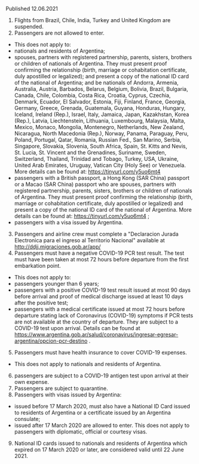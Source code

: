 Published 12.06.2021
1. Flights from Brazil, Chile, India, Turkey and United Kingdom are suspended.
2. Passengers are not allowed to enter.
- This does not apply to:
- nationals and residents of Argentina;
- spouses, partners with registered partnership, parents, sisters, brothers or children of nationals of Argentina. They must present proof confirming the relationship (birth, marriage or cohabitation certificate, duly apostilled or legalized); and present a copy of the national ID card of the national of Argentina; and be nationals of Andorra, Armenia, Australia, Austria, Barbados, Belarus, Belgium, Bolivia, Brazil, Bulgaria, Canada, Chile, Colombia, Costa Rica, Croatia, Cyprus, Czechia, Denmark, Ecuador, El Salvador, Estonia, Fiji, Finland, France, Georgia, Germany, Greece, Grenada, Guatemala, Guyana, Honduras, Hungary, Iceland, Ireland (Rep.), Israel, Italy, Jamaica, Japan, Kazakhstan, Korea (Rep.), Latvia, Liechtenstein, Lithuania, Luxembourg, Malaysia, Malta, Mexico, Monaco, Mongolia, Montenegro, Netherlands, New Zealand, Nicaragua, North Macedonia (Rep.), Norway, Panama, Paraguay, Peru, Poland, Portugal, Qatar, Romania, Russian Fed., San Marino, Serbia, Singapore, Slovakia, Slovenia, South Africa, Spain, St. Kitts and Nevis, St. Lucia, St. Vincent and the Grenadines, Suriname, Sweden, Switzerland, Thailand, Trinidad and Tobago, Turkey, USA, Ukraine, United Arab Emirates, Uruguay, Vatican City (Holy See) or Venezuela. More details can be found at: <a href="https://tinyurl.com/y5uo6mt4">https://tinyurl.com/y5uo6mt4</a> 
- passengers with a British passport, a Hong Kong (SAR China) passport or a Macao (SAR China) passport who are spouses, partners with registered partnership, parents, sisters, brothers or children of nationals of Argentina. They must present proof confirming the relationship (birth, marriage or cohabitation certificate, duly apostilled or legalized) and present a copy of the national ID card of the national of Argentina. More details can be found at: <a href="https://tinyurl.com/y5uo6mt4">https://tinyurl.com/y5uo6mt4</a> ;
- passengers with a visa issued by Argentina.
3. Passengers and airline crew must complete a "Declaracion Jurada Electronica para el ingreso al Territorio Nacional" available at <a href="http://ddjj.migraciones.gob.ar/app/">http://ddjj.migraciones.gob.ar/app/</a> 
4. Passengers must have a negative COVID-19 PCR test result. The test must have been taken at most 72 hours before departure from the first embarkation point. 
- This does not apply to:
- passengers younger than 6 years;
- passengers with a positive COVID-19 test result issued at most 90 days before arrival and proof of medical discharge issued at least 10 days after the positive test;
- passengers with a medical certificate issued at most 72 hours before departure stating lack of Coronavirus (COVID-19) symptoms if PCR tests are not available at the country of departure. They are subject to a COVID-19 test upon arrival. Details can be found at <a href="https://www.argentina.gob.ar/salud/coronavirus/ingresar-egresar-argentina/opcion-pcr-destino">https://www.argentina.gob.ar/salud/coronavirus/ingresar-egresar-argentina/opcion-pcr-destino</a> .
5. Passengers must have health insurance to cover COVID-19 expenses.
- This does not apply to nationals and residents of Argentina.
6. passengers are subject to a COVID-19 antigen test upon arrival at their own expense.
7. Passengers are subject to quarantine. 
8. Passengers with visas issued by Argentina:
- issued before 17 March 2020, must also have a National ID Card issued to residents of Argentina or a certificate issued by an Argentina consulate;
- issued after 17 March 2020 are allowed to enter.
This does not apply to passengers with diplomatic, official or courtesy visas.
9. National ID cards issued to nationals and residents of Argentina which expired on 17 March 2020 or later, are considered valid until 22 June 2021.

